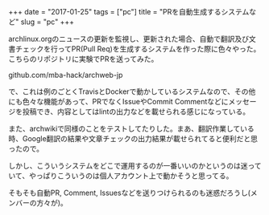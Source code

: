 +++
date = "2017-01-25"
tags = ["pc"]
title = "PRを自動生成するシステムなど"
slug = "pc"
+++

archlinux.orgのニュースの更新を監視し、更新された場合、自動で翻訳及び文書チェックを行ってPR(Pull Req)を生成するシステムを作った際に色々やった。	  
こちらのリポジトリに実験でPRを送ってみた。

github.com/mba-hack/archweb-jp

で、これは例のごとくTravisとDockerで動かしているシステムなので、その他にも色々な機能があって、PRでなくIssueやCommit Commentなどにメッセージを投稿でき、内容としてはlintの出力などを載せられる感じになっている。

また、archwikiで同様のことをテストしてたりした。まあ、翻訳作業している時、Google翻訳の結果や文章チェックの出力結果が載せられてると便利だと思ったので。

しかし、こういうシステムをどこで運用するのが一番いいのかというのは迷っていて、やっぱりこういうのは個人アカウント上で動かそうと思ってる。

そもそも自動PR, Comment, Issuesなどを送りつけられるのも迷惑だろうし(メンバーの方々が)。
	  

